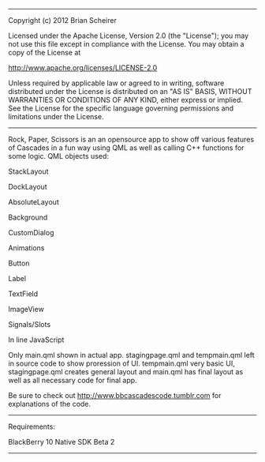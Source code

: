 ************************************************************************
Copyright (c) 2012 Brian Scheirer

Licensed under the Apache License, Version 2.0 (the "License");
you may not use this file except in compliance with the License.
You may obtain a copy of the License at

http://www.apache.org/licenses/LICENSE-2.0

Unless required by applicable law or agreed to in writing, software
distributed under the License is distributed on an "AS IS" BASIS,
WITHOUT WARRANTIES OR CONDITIONS OF ANY KIND, either express or implied.
See the License for the specific language governing permissions and
limitations under the License.
************************************************************************

Rock, Paper, Scissors is an an opensource app to show off various features of Cascades in a fun way using QML
 as well as calling C++ functions for some logic.  QML objects used:

StackLayout

DockLayout

AbsoluteLayout

Background

CustomDialog

Animations

Button

Label

TextField

ImageView

Signals/Slots

In line JavaScript



Only main.qml shown in actual app. stagingpage.qml and tempmain.qml left in source code to show proression of UI.  tempmain.qml
very basic UI, stagingpage.qml creates general layout and main.qml has final layout as well as all necessary code for final app.

Be sure to check out http://www.bbcascadescode.tumblr.com for explanations of the code.



************************************************************************
Requirements:

BlackBerry 10 Native SDK Beta 2

************************************************************************
